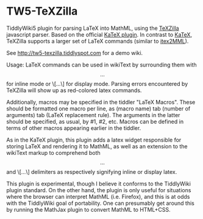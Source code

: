 # TW5-TeXZilla

TiddlyWiki5 plugin for parsing LaTeX into MathML, using the [TeXZilla](https://github.com/fred-wang/TeXZilla) javascript parser. Based on the official [KaTeX plugin](http://tiddlywiki.com/plugins/tiddlywiki/katex/). In contrast to [KaTeX](https://github.com/Khan/KaTeX), TeXZilla supports a larger set of LaTeX commands (similar to [itex2MML](https://golem.ph.utexas.edu/~distler/blog/itex2MML.html)). 

See http://tw5-texzilla.tiddlyspot.com for a demo wiki.

Usage: LaTeX commands can be used in wikiText by surrounding them with $$...$$ for inline mode or \\[...\\] for display mode. Parsing errors encountered by TeXZilla will show up as red-colored latex commands.

Additionally, macros may be specified in the tiddler "LaTeX Macros". These should be formatted one macro 
per line, as (macro name) tab (number of arguments) tab (LaTeX replacement rule). The arguments in the latter should be specified, as usual, by #1, #2, etc. Macros can be defined in terms of other macros appearing earlier in the tiddler.

As in the KaTeX plugin, this plugin adds a latex widget responsible for storing LaTeX and rendering it to MathML, as well as an extension to the wikiText markup to comprehend both $$...$$ and \\[...\\] delimiters as respectively signifying inline or display latex. 

This plugin is experimental, though I believe it conforms to the TiddlyWiki plugin standard. On the other hand, the plugin is only useful for situations where the browser can interpret MathML (i.e. Firefox), and this is at odds with the TiddlyWiki goal of portability. One can presumably get around this by running the MathJax plugin to convert MathML to HTML+CSS.